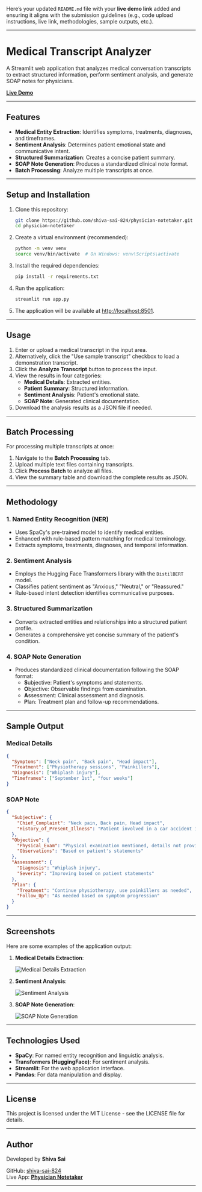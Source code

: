 Here’s your updated `README.md` file with your **live demo link** added and ensuring it aligns with the submission guidelines (e.g., code upload instructions, live link, methodologies, sample outputs, etc.).

---

# Medical Transcript Analyzer

A Streamlit web application that analyzes medical conversation transcripts to extract structured information, perform sentiment analysis, and generate SOAP notes for physicians.

[**Live Demo**](https://physiciannotetaker-mbnftxevfg9khqm3eser5q.streamlit.app)

---

## Features

- **Medical Entity Extraction**: Identifies symptoms, treatments, diagnoses, and timeframes.
- **Sentiment Analysis**: Determines patient emotional state and communicative intent.
- **Structured Summarization**: Creates a concise patient summary.
- **SOAP Note Generation**: Produces a standardized clinical note format.
- **Batch Processing**: Analyze multiple transcripts at once.

---

## Setup and Installation

1. Clone this repository:
   ```bash
   git clone https://github.com/shiva-sai-824/physician-notetaker.git
   cd physician-notetaker
   ```

2. Create a virtual environment (recommended):
   ```bash
   python -m venv venv
   source venv/bin/activate  # On Windows: venv\Scripts\activate
   ```

3. Install the required dependencies:
   ```bash
   pip install -r requirements.txt
   ```

4. Run the application:
   ```bash
   streamlit run app.py
   ```

5. The application will be available at [http://localhost:8501](http://localhost:8501).

---

## Usage

1. Enter or upload a medical transcript in the input area.
2. Alternatively, click the "Use sample transcript" checkbox to load a demonstration transcript.
3. Click the **Analyze Transcript** button to process the input.
4. View the results in four categories:
   - **Medical Details**: Extracted entities.
   - **Patient Summary**: Structured information.
   - **Sentiment Analysis**: Patient's emotional state.
   - **SOAP Note**: Generated clinical documentation.
5. Download the analysis results as a JSON file if needed.

---

## Batch Processing

For processing multiple transcripts at once:

1. Navigate to the **Batch Processing** tab.
2. Upload multiple text files containing transcripts.
3. Click **Process Batch** to analyze all files.
4. View the summary table and download the complete results as JSON.

---

## Methodology

### 1. Named Entity Recognition (NER)
- Uses SpaCy's pre-trained model to identify medical entities.
- Enhanced with rule-based pattern matching for medical terminology.
- Extracts symptoms, treatments, diagnoses, and temporal information.

### 2. Sentiment Analysis
- Employs the Hugging Face Transformers library with the `DistilBERT` model.
- Classifies patient sentiment as "Anxious," "Neutral," or "Reassured."
- Rule-based intent detection identifies communicative purposes.

### 3. Structured Summarization
- Converts extracted entities and relationships into a structured patient profile.
- Generates a comprehensive yet concise summary of the patient's condition.

### 4. SOAP Note Generation
- Produces standardized clinical documentation following the SOAP format:
  - **S**ubjective: Patient's symptoms and statements.
  - **O**bjective: Observable findings from examination.
  - **A**ssessment: Clinical assessment and diagnosis.
  - **P**lan: Treatment plan and follow-up recommendations.

---

## Sample Output

### Medical Details
```json
{
  "Symptoms": ["Neck pain", "Back pain", "Head impact"],
  "Treatment": ["Physiotherapy sessions", "Painkillers"],
  "Diagnosis": ["Whiplash injury"],
  "Timeframes": ["September 1st", "four weeks"]
}
```

### SOAP Note
```json
{
  "Subjective": {
    "Chief_Complaint": "Neck pain, Back pain, Head impact",
    "History_of_Present_Illness": "Patient involved in a car accident in September"
  },
  "Objective": {
    "Physical_Exam": "Physical examination mentioned, details not provided",
    "Observations": "Based on patient's statements"
  },
  "Assessment": {
    "Diagnosis": "Whiplash injury",
    "Severity": "Improving based on patient statements"
  },
  "Plan": {
    "Treatment": "Continue physiotherapy, use painkillers as needed",
    "Follow_Up": "As needed based on symptom progression"
  }
}
```

---

## Screenshots

Here are some examples of the application output:

1. **Medical Details Extraction**:

   ![Medical Details Extraction](https://drive.google.com/uc?id=17tatUOWmdbL7afE_AnK01Ye3hBBGIGyL)

2. **Sentiment Analysis**:

   ![Sentiment Analysis](https://drive.google.com/uc?id=1Pins2Qk79wXS8RsgVc6eLfRMCYoenaI9)

3. **SOAP Note Generation**:

   ![SOAP Note Generation](https://drive.google.com/uc?id=1hWFotwhTt1Fb7_CY3PWKE8xWu11yp6Tl)

---

## Technologies Used

- **SpaCy**: For named entity recognition and linguistic analysis.
- **Transformers (HuggingFace)**: For sentiment analysis.
- **Streamlit**: For the web application interface.
- **Pandas**: For data manipulation and display.

---

## License

This project is licensed under the MIT License - see the LICENSE file for details.

---

## Author

Developed by **Shiva Sai**

GitHub: [shiva-sai-824](https://github.com/shiva-sai-824)  
Live App: [**Physician Notetaker**](https://physiciannotetaker-mbnftxevfg9khqm3eser5q.streamlit.app)

---

